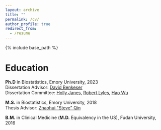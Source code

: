 ```yaml
---
layout: archive
title: ""
permalink: /cv/
author_profile: true
redirect_from:
  - /resume
---
```


{% include base_path %}

<!-- My CV is available [here](/files/CV_YJ.pdf) -->



Education
======
**Ph.D** in Biostatistics, Emory University, 2023\
Dissertation Advisor: [David Benkeser](https://www.sph.emory.edu/faculty/profile/index.php?FID=8917)\
Dissertation Committee: 
[Holly Janes](https://www.fredhutch.org/en/faculty-lab-directory/janes-holly.html),
[Robert Lyles](https://sph.emory.edu/faculty/profile/index.php?FID=robert-lyles-492),
[Hao Wu](https://www.sph.emory.edu/faculty/profile/index.php?FID=8597)


**M.S.** in Biostatistics, Emory University, 2018\
Thesis Advisor: [Zhaohui "Steve" Qin](https://www.sph.emory.edu/faculty/profile/index.php?FID=8697)



**B.M.** in Clinical Medicine (**M.D.** Equivalency in the US), Fudan University, 2016


